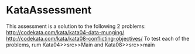 ﻿# KataAssessment
This assessment is a solution to the following 2 problems:
http://codekata.com/kata/kata04-data-munging/
http://codekata.com/kata/kata08-conflicting-objectives/
To test each of the problems, rum Kata04>>src>>Main and Kata08>>src>>main 
